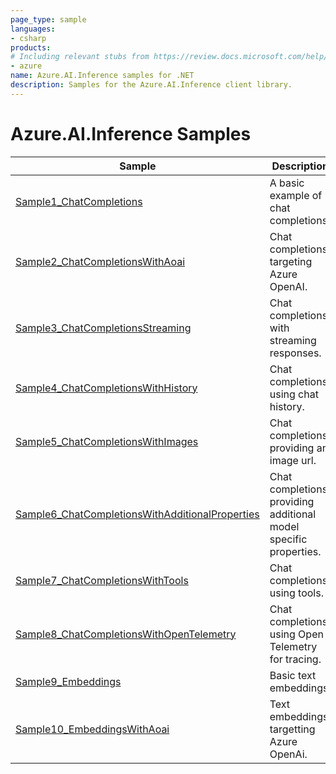 ```yaml
---
page_type: sample
languages:
- csharp
products:
# Including relevant stubs from https://review.docs.microsoft.com/help/contribute/metadata-taxonomies#product
- azure
name: Azure.AI.Inference samples for .NET
description: Samples for the Azure.AI.Inference client library.
---
```


# Azure.AI.Inference Samples

| Sample | Description |
| ------ | ----------- |
| [Sample1_ChatCompletions](https://github.com/Azure/azure-sdk-for-net/blob/main/sdk/ai/Azure.AI.Inference/samples/Sample1_ChatCompletions.md) | A basic example of chat completions. |
| [Sample2_ChatCompletionsWithAoai](https://github.com/Azure/azure-sdk-for-net/blob/main/sdk/ai/Azure.AI.Inference/samples/Sample2_ChatCompletionsWithAoai.md) | Chat completions targeting Azure OpenAI. |
| [Sample3_ChatCompletionsStreaming](https://github.com/Azure/azure-sdk-for-net/blob/main/sdk/ai/Azure.AI.Inference/samples/Sample3_ChatCompletionsStreaming.md) | Chat completions with streaming responses. |
| [Sample4_ChatCompletionsWithHistory](https://github.com/Azure/azure-sdk-for-net/blob/main/sdk/ai/Azure.AI.Inference/samples/Sample4_ChatCompletionsWithHistory.md) | Chat completions using chat history. |
| [Sample5_ChatCompletionsWithImages](https://github.com/Azure/azure-sdk-for-net/blob/main/sdk/ai/Azure.AI.Inference/samples/Sample5_ChatCompletionsWithImages.md) | Chat completions providing an image url. |
| [Sample6_ChatCompletionsWithAdditionalProperties](https://github.com/Azure/azure-sdk-for-net/blob/main/sdk/ai/Azure.AI.Inference/samples/Sample6_ChatCompletionsWithAdditionalProperties.md) | Chat completions providing additional model specific properties. |
| [Sample7_ChatCompletionsWithTools](https://github.com/Azure/azure-sdk-for-net/blob/main/sdk/ai/Azure.AI.Inference/samples/Sample7_ChatCompletionsWithTools.md) | Chat completions using tools. |
| [Sample8_ChatCompletionsWithOpenTelemetry](https://github.com/Azure/azure-sdk-for-net/blob/main/sdk/ai/Azure.AI.Inference/samples/Sample8_ChatCompletionsWithOpenTelemetry.md) | Chat completions using Open Telemetry for tracing. |
| [Sample9_Embeddings](https://github.com/Azure/azure-sdk-for-net/blob/main/sdk/ai/Azure.AI.Inference/samples/Sample9_Embeddings.md) | Basic text embeddings. |
| [Sample10_EmbeddingsWithAoai](https://github.com/Azure/azure-sdk-for-net/blob/main/sdk/ai/Azure.AI.Inference/samples/Sample10_EmbeddingsWithAoai.md) | Text embeddings targetting Azure OpenAi. |
